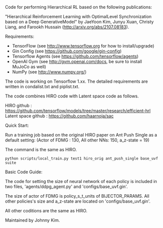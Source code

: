 Code for performing Hierarchical RL based on the following publications:

"Hierarchical Reinforcement Learning with OptimalLevel Synchronization based on a Deep GenerativeModel" by
JaeYoon Kim, Junyu Xuan, Christy Liang, and Farookh Hussain (http://arxiv.org/abs/2107.08183).

Requirements:
* TensorFlow (see http://www.tensorflow.org for how to install/upgrade)
* Gin Config (see https://github.com/google/gin-config)
* Tensorflow Agents (see https://github.com/tensorflow/agents)
* OpenAI Gym (see http://gym.openai.com/docs, be sure to install MuJoCo as well)
* NumPy (see http://www.numpy.org/)

The code is working on Tensorflow 1.xx.
The detailed requirements are written in condalist.txt and piplist.txt.

The code combines HIRO code with Latent space code as follows.

HIRO github : https://github.com/tensorflow/models/tree/master/research/efficient-hrl
Latent space github : https://github.com/haarnoja/sac

Quick Start:

Run a training job based on the original HIRO paper on Ant Push Single as a default setting:
(Actor  of  FDMG  :  130,  All  other  NNs:  150, a_z-state =  19)

The command is the same as HIRO.

```
python scripts/local_train.py test1 hiro_orig ant_push_single base_uvf suite
```

Basic Code Guide:

The code for setting the size of neural network of each policy is included in two
files, 'agents/ddpg_agent.py' and 'configs/base_uvf.gin'.

The size of actor of FDMG is policy_s_t_units of BIJECTOR_PARAMS.
All other policies's size and a_z-state are located on 'configs/base_uvf.gin'.

All other coditions are the same as HIRO.

Maintained by Johnny Kim.

